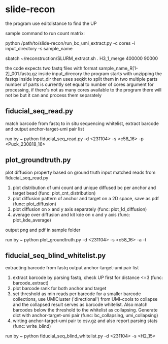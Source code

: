 # slide-recon

the program use editdistance to find the UP

sample command to run count matrix:

python /path/to/slide-recon/run_bc_umi_extract.py -c cores -i input_directory -s sample_name

sbatch ~/reconstruction/SLURM_extract.sh . H3_1_merge 400000 90000

the code expects two fastq files with format sample_name_R[1-2]_001.fastq.gz inside input_direcory
the program starts with unzipping the fastqs inside input_dir then uses seqkit to split them in two multiple parts
number of parts is currently set equal to number of cores argument for processing, if there's not as many cores available to the program there will not be  but it can 
and process them separately 


## fiducial_seq_read.py
match barcode from fastq to in situ sequencing whitelist, extract barcode and output anchor-target-umi pair list

run by
~ python fiducial_seq_read.py  -d <231104> -s <c58_16> -p <Puck_230818_16>


## plot_groundtruth.py
plot diffusion property based on ground truth
input matched reads from fiducial_seq_read.py

1. plot distribution of umi count and unique diffused bc per anchor and target bead (func: plot_cnt_distribution)
2. plot diffusion pattern of anchor and target on a 2D space, save as pdf (func: plot_diffusion)
3. plot diffusion on x and y axis separately (func: plot_1d_diffusion)
4. average over diffusion and kit kde on x and y axis (func: plot_kde_average)

output png and pdf in sample folder

run by
~ python plot_groundtruth.py  -d <231104> -s <c58_16> -a <V9A30> -t <V10>


## fiducial_seq_blind_whitelist.py
extracting barcode from fastq
output anchor-target-umi pair list

1. extract barcode by parsing fastq, check UP first for distance <=3 (func: barcode_extract)
2. plot barcode rank for both anchor and target
3. set threshold as min reads per barcode for a smaller barcode collections, use UMICluster ('directional') from UMI-cools to collapse and the collapsed result serves as barcode whitelist. Also match barcodes below the threshold to the whitelist as collapsing. Generate dict with anchor-target-umi pair (func: bc_collapsing, umi_collapsing)
4. wirting anchor-target-umi pair to csv.gz and also report parsing stats (func: write_blind)

run by
~ python fiducial_seq_blind_whitelist.py  -d <231104> -s <H2_15>